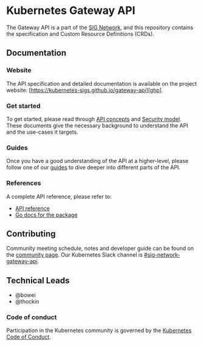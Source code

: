 # Kubernetes Gateway API

The Gateway API is a part of the [SIG Network][sn], and this repository
contains the specification and Custom Resource Definitions (CRDs).

## Documentation

### Website

The API specification and detailed documentation is available on the project
website: [https://kubernetes-sigs.github.io/gateway-api][ghp].

### Get started

To get started, please read through [API concepts][concepts] and
[Security model][security-model]. These documents give the necessary background
to understand the API and the use-cases it targets.

### Guides

Once you have a good understanding of the API at a higher-level, please
follow one of our [guides][guides] to dive deeper into different parts of
the API.

### References

A complete API reference, please refer to:

- [API reference][spec]
- [Go docs for the package](https://pkg.go.dev/sigs.k8s.io/gateway-api/apis/v1alpha1)

## Contributing

Community meeting schedule, notes and developer guide can be found on the
[community page][cm].
Our Kubernetes Slack channel is [#sig-network-gateway-api][slack].

## Technical Leads

- @bowei
- @thockin

### Code of conduct

Participation in the Kubernetes community is governed by the
[Kubernetes Code of Conduct](code-of-conduct.md).

[ghp]: https://kubernetes-sigs.github.io/gateway-api/
[sn]: https://github.com/kubernetes/community/tree/master/sig-network
[cm]: https://kubernetes-sigs.github.io/gateway-api/community
[slack]: https://kubernetes.slack.com/messages/sig-network-gateway-api
[guides]: https://kubernetes-sigs.github.io/gateway-api/guides
[spec]: https://kubernetes-sigs.github.io/gateway-api/spec
[concepts]: https://kubernetes-sigs.github.io/gateway-api/api-overview
[security-model]: https://kubernetes-sigs.github.io/gateway-api/security-model

